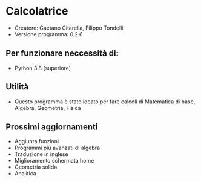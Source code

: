 # Calcolatrice
- Creatore: Gaetano Citarella, Filippo Tondelli
- Versione programma: 0.2.6
## Per funzionare neccessità di:
- Python 3.8 (superiore)
## Utilità
- Questo programma è stato ideato per fare calcoli di Matematica di base, Algebra, Geometria, Fisica
## Prossimi aggiornamenti
- Aggiunta funzioni
- Programmi più avanzati di algebra
- Traduzione in inglese
- Miglioramento schermata home
- Geometria solida
- Analitica
